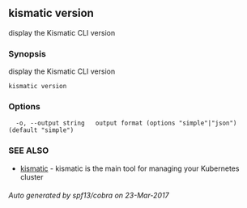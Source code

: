 ## kismatic version

display the Kismatic CLI version

### Synopsis


display the Kismatic CLI version

```
kismatic version
```

### Options

```
  -o, --output string   output format (options "simple"|"json") (default "simple")
```

### SEE ALSO
* [kismatic](kismatic.md)	 - kismatic is the main tool for managing your Kubernetes cluster

###### Auto generated by spf13/cobra on 23-Mar-2017

